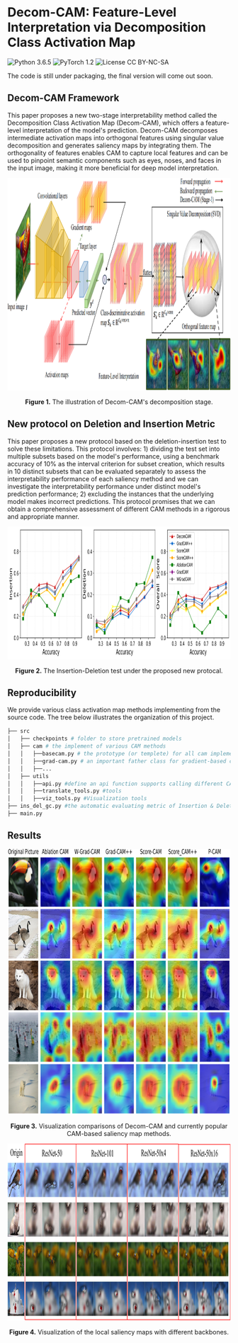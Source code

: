 # Decom-CAM: Feature-Level Interpretation via Decomposition Class Activation Map
![Python 3.6.5](https://img.shields.io/badge/python-3.6.5-green.svg?style=plastic)
![PyTorch 1.2](https://img.shields.io/badge/PyTorch-1.12.0-orange?style=plastic)
![License CC BY-NC-SA](https://img.shields.io/badge/license-CC_BY--NC--SA--green.svg?style=plastic)


The code is still under packaging, the final version will come out soon.

## Decom-CAM Framework
This paper proposes a new two-stage interpretability method called the Decomposition Class Activation Map (Decom-CAM), which offers a feature-level interpretation of the model's prediction. Decom-CAM decomposes intermediate activation maps into orthogonal features using singular value decomposition and generates saliency maps by integrating them. The orthogonality of features enables CAM to capture local features and can be used to pinpoint semantic components such as eyes, noses, and faces in the input image, making it more beneficial for deep model interpretation.

<p align="center">
<img src=".\.img/Framework_00.png" height = "480" alt="" align=center />
<br><br>
<b>Figure 1.</b> The illustration of Decom-CAM's decomposition stage.
</p>

## New protocol on Deletion and Insertion Metric
This paper proposes a new protocol based on the deletion-insertion test to solve these limitations. This protocol involves: 1) dividing the test set into multiple subsets based on the model's performance, using a benchmark accuracy of 10\% as the interval criterion for subset creation, which results in 10 distinct subsets that can be evaluated separately to assess the interpretability performance of each saliency method and we can investigate the interpretability performance under distinct model's prediction performance; 2) excluding the instances that the underlying model makes incorrect predictions. This protocol promises that we can obtain a comprehensive assessment of different CAM methods in a rigorous and appropriate manner.

<p align="center">
<img src=".\.img/metric_00.png" height = "300" alt="" align=center />
<br><br>
<b>Figure 2.</b> The Insertion-Deletion test under the proposed new protocal.
</p>

## Reproducibility
We provide various class activation map methods implementing from the source code.
The tree below illustrates the organization of this project.
```bash
├── src
│   ├── checkpoints # folder to store pretrained models
│   ├── cam # the implement of various CAM methods
│   │   ├──basecam.py # the prototype (or templete) for all cam implement
│   │   ├──grad-cam.py # an important father class for gradient-based cams
│   │   ├──...
│   ├── utils
│   │   ├──api.py #define an api function supports calling different CAM methods.
│   │   ├──translate_tools.py #tools
│   │   ├──viz_tools.py #Visualization tools
├── ins_del_gc.py #the automatic evaluating metric of Insertion & Deletion, reference:https://github.com/wofmanaf/Group-CAM
├── main.py
```

## Results
<p align="center">
<img src=".\.img/saliency_00.png" height = "600" alt="" align=center />
<br><br>
<b>Figure 3.</b> Visualization comparisons of Decom-CAM and currently popular CAM-based saliency map methods.
</p>
<p align="center">
<img src=".\.img/local_00.png" height = "400" alt="" align=center />
<br><br>
<b>Figure 4.</b> Visualization of the local saliency maps with different backbones.
</p>

